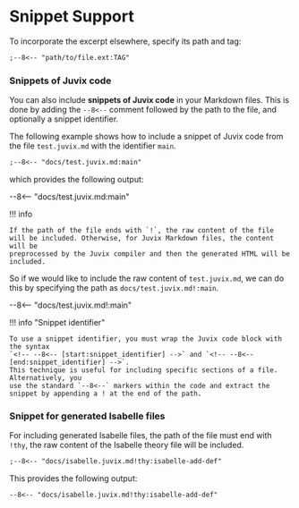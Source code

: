 # Snippet Support

To incorporate the excerpt elsewhere, specify its path and tag:

```markdown
;--8<-- "path/to/file.ext:TAG"
```

### Snippets of Juvix code

You can also include **snippets of Juvix code** in your Markdown files. This is
done by adding the `--8<--` comment followed by the path to the file, and
optionally a snippet identifier.

The following example shows how to include a snippet of Juvix code from the
file `test.juvix.md` with the identifier `main`.

```markdown
;--8<-- "docs/test.juvix.md:main"
```

which provides the following output:

--8<-- "docs/test.juvix.md:main"


!!! info

    If the path of the file ends with `!`, the raw content of the file
    will be included. Otherwise, for Juvix Markdown files, the content will be
    preprocessed by the Juvix compiler and then the generated HTML will be
    included.

So if we would like to include the raw content of `test.juvix.md`, we can do
this by specifying the path as `docs/test.juvix.md!:main`.

--8<-- "docs/test.juvix.md!:main"

!!! info "Snippet identifier"

    To use a snippet identifier, you must wrap the Juvix code block with the syntax
    `<!-- --8<-- [start:snippet_identifier] -->` and `<!-- --8<-- [end:snippet_identifier] -->`.
    This technique is useful for including specific sections of a file. Alternatively, you
    use the standard `--8<--` markers within the code and extract the snippet by appending a ! at the end of the path.

### Snippet for generated Isabelle files

For including generated Isabelle files, the path of the file must end with
`!thy`, the raw content of the Isabelle theory file will be included.

```markdown
;--8<-- "docs/isabelle.juvix.md!thy:isabelle-add-def"
```

This provides the following output:

```isabelle title="isabelle.thy from isabelle.juvix.md"
--8<-- "docs/isabelle.juvix.md!thy:isabelle-add-def"
```
